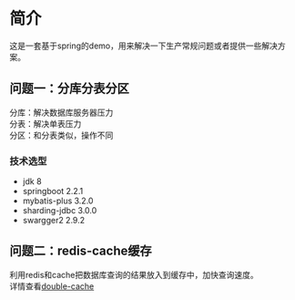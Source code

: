 # 简介
这是一套基于spring的demo，用来解决一下生产常规问题或者提供一些解决方案。
## 问题一：分库分表分区
分库：解决数据库服务器压力  
分表：解决单表压力  
分区：和分表类似，操作不同  
### 技术选型
* jdk 8  
* springboot 2.2.1  
* mybatis-plus 3.2.0  
* sharding-jdbc 3.0.0  
* swargger2 2.9.2  
## 问题二：redis-cache缓存
利用redis和cache把数据库查询的结果放入到缓存中，加快查询速度。  
详情查看[double-cache](https://github.com/wangtoye/double-cache)  